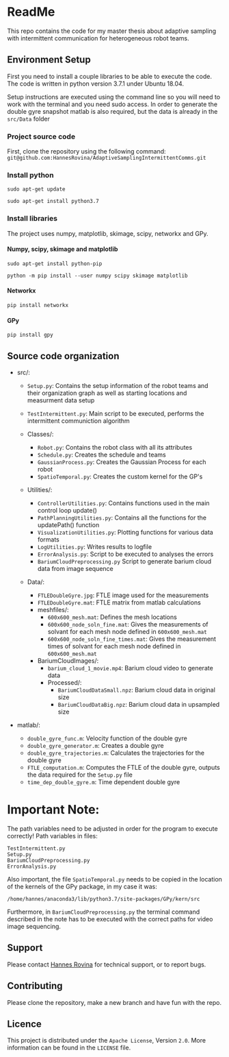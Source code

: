 # ReadMe

This repo contains the code for my master thesis about adaptive sampling with intermittent communication for heterogeneous robot teams.

## Environment Setup

First you need to install a couple libraries to be able to execute the code. The code is written in python version 3.7.1 under Ubuntu 18.04.

Setup instructions are executed using the command line so you will need to work with the terminal and you need sudo access. In order to generate the double gyre snapshot matlab is also required, but the data is already in the `src/Data` folder

### Project source code

First, clone the repository using the following command:  
`git@github.com:HannesRovina/AdaptiveSamplingIntermittentComms.git`

### Install python

`sudo apt-get update`

`sudo apt-get install python3.7`

### Install libraries

The project uses numpy, matplotlib, skimage, scipy, networkx and GPy.

#### Numpy, scipy, skimage and matplotlib

`sudo apt-get install python-pip`

`python -m pip install --user numpy scipy skimage matplotlib`

#### Networkx

`pip install networkx`


#### GPy

`pip install gpy`


## Source code organization

 * src/: 
   * `Setup.py`: Contains the setup information of the robot teams and their organization graph as well as starting locations and measurment data setup
   * `TestIntermittent.py`: Main script to be executed, performs the intermittent communiction algorithm
   
   * Classes/:
     * `Robot.py`: Contains the robot class with all its attributes
     * `Schedule.py`: Creates the schedule and teams
     * `GaussianProcess.py`: Creates the Gaussian Process for each robot
     * `SpatioTemporal.py`: Creates the custom kernel for the GP's

   * Utilities/:
     * `ControllerUtilities.py`: Contains functions used in the main control loop update()
     * `PathPlanningUtilities.py`: Contains all the functions for the updatePath() function
     * `VisualizationUtilities.py`: Plotting functions for various data formats
     * `LogUtilities.py`: Writes results to logfile
     * `ErrorAnalysis.py`: Script to be executed to analyses the errors 
     * `BariumCloudPreprocessing.py` Script to generate barium cloud data from image sequence

   * Data/:
     * `FTLEDoubleGyre.jpg`: FTLE image used for the measurements
     * `FTLEDoubleGyre.mat`: FTLE matrix from matlab calculations
     * meshfiles/:
       * `600x600_mesh.mat`: Defines the mesh locations
       * `600x600_node_soln_fine.mat`: Gives the measurements of solvant for each mesh node defined in `600x600_mesh.mat`
       * `600x600_node_soln_fine_times.mat`: Gives the measurement times of solvant for each mesh node defined in `600x600_mesh.mat`
     * BariumCloudImages/:
       * `barium_cloud_1_movie.mp4`: Barium cloud video to generate data
       * Processed/:
         * `BariumCloudDataSmall.npz`: Barium cloud data in original size
         * `BariumCloudDataBig.npz`: Barium cloud data in upsampled size
 
 * matlab/:
   * `double_gyre_func.m`: Velocity function of the double gyre
   * `double_gyre_generator.m`: Creates a double gyre
   * `double_gyre_trajectories.m`: Calculates the trajectories for the double gyre
   * `FTLE_computation.m`: Computes the FTLE of the double gyre, outputs the data required for the `Setup.py` file
   * `time_dep_double_gyre.m`: Time dependent double gyre
   
# Important Note:

The path variables need to be adjusted in order for the program to execute correctly!
Path variables in files:

`TestIntermittent.py`  
`Setup.py`  
`BariumCloudPreprocessing.py`  
`ErrorAnalysis.py`  

Also important, the file `SpatioTemporal.py` needs to be copied in the location of the kernels of the GPy package, in my case it was:  

`/home/hannes/anaconda3/lib/python3.7/site-packages/GPy/kern/src`  

Furthermore, in `BariumCloudPreprocessing.py` the terminal command described in the note has to be executed with the correct paths for video image sequencing.  

## Support

Please contact [Hannes Rovina](mailto:hannes1_rovina@hotmail.com) for technical support, or to report bugs.

## Contributing

Please clone the repository, make a new branch and have fun with the repo.

## Licence

This project is distributed under the `Apache License`, Version `2.0`. More information can be found in the `LICENSE` file.
